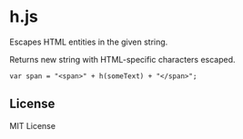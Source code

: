 # h.js

Escapes HTML entities in the given string.

Returns new string with HTML-specific characters escaped.

```
var span = "<span>" + h(someText) + "</span>";
```

## License
MIT License
